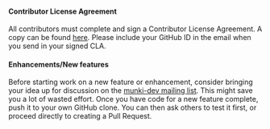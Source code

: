 #### Contributor License Agreement
All contributors must complete and sign a Contributor License Agreement. A copy can be found [here](https://disney-animation.s3.amazonaws.com/uploads/production/open_source_pdf/2/pdf/TestCLA-1.pdf). 
Please include your GitHub ID in the email when you send in your signed CLA.

#### Enhancements/New features
Before starting work on a new feature or enhancement, consider bringing your idea up for discussion on the [munki-dev mailing list](https://groups.google.com/forum/#!forum/munki-dev). This might save you a lot of wasted effort. Once you have code for a new feature complete, push it to your own GitHub clone. You can then ask others to test it first, or proceed directly to creating a Pull Request.
